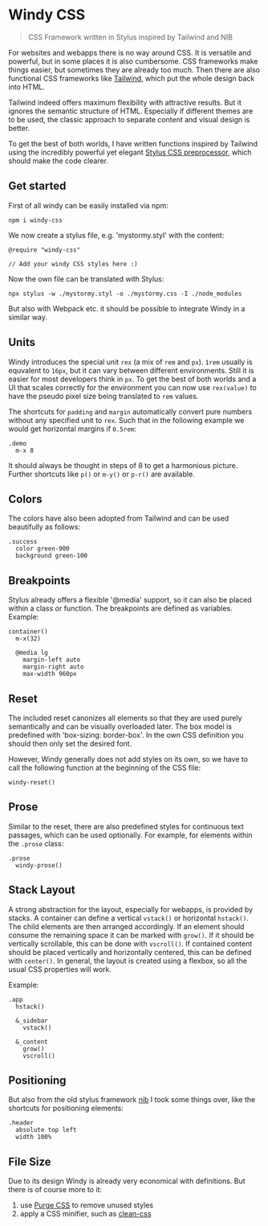 # Windy CSS

> CSS Framework written in Stylus inspired by Tailwind and NIB

For websites and webapps there is no way around CSS. It is versatile and powerful, but in some places it is also cumbersome. CSS frameworks make things easier, but sometimes they are already too much. Then there are also functional CSS frameworks like [Tailwind](https://tailwindcss.com/), which put the whole design back into HTML.

Tailwind indeed offers maximum flexibility with attractive results. But it ignores the semantic structure of HTML. Especially if different themes are to be used, the classic approach to separate content and visual design is better.

To get the best of both worlds, I have written functions inspired by Tailwind using the incredibly powerful yet elegant [Stylus CSS preprocessor](https://stylus-lang.com/), which should make the code clearer.

## Get started

First of all windy can be easily installed via npm:

```shell
npm i windy-css
```

We now create a stylus file, e.g. 'mystormy.styl' with the content:

```stylus
@require "windy-css"

// Add your windy CSS styles here :)
```

Now the own file can be translated with Stylus:

```shell
npx stylus -w ./mystormy.styl -o ./mystormy.css -I ./node_modules
```

But also with Webpack etc. it should be possible to integrate Windy in a similar way.

## Units

Windy introduces the special unit `rex` (a mix of `rem` and `px`). `1rem` usually is equvalent to `16px`, but it can vary between different environments. Still it is easier for most developers think in `px`. To get the best of both worlds and a UI that scales correctly for the environment you can now use `rex(value)` to have the pseudo pixel size being translated to `rem` values.

The shortcuts for `padding` and `margin` automatically convert pure numbers without any specified unit to `rex`. Such that in the following example we would get horizontal margins if `0.5rem`: 

```stylus
.demo
  m-x 8
```

It should always be thought in steps of 8 to get a harmonious picture. Further shortcuts like `p()` or `m-y()` or `p-r()` are available.

## Colors

The colors have also been adopted from Tailwind and can be used beautifully as follows:

```stylus
.success
  color green-900
  background green-100
```

## Breakpoints

Stylus already offers a flexible '@media' support, so it can also be placed within a class or function. The breakpoints are defined as variables. Example:

```stylus
container()
  m-x(32)

  @media lg
    margin-left auto
    margin-right auto
    max-width 960px
```

## Reset

The included reset canonizes all elements so that they are used purely semantically and can be visually overloaded later. The box model is predefined with 'box-sizing: border-box'. In the own CSS definition you should then only set the desired font. 

However, Windy generally does not add styles on its own, so we have to call the following function at the beginning of the CSS file:

```stylus
windy-reset()
```

## Prose

Similar to the reset, there are also predefined styles for continuous text passages, which can be used optionally. For example, for elements within the `.prose` class:

```stylus
.prose
  windy-prose()
```

## Stack Layout

A strong abstraction for the layout, especially for webapps, is provided by stacks. A container can define a vertical `vstack()` or horizontal `hstack()`. The child elements are then arranged accordingly. If an element should consume the remaining space it can be marked with `grow()`. If it should be vertically scrollable, this can be done with `vscroll()`.  If contained content should be placed vertically and horizontally centered, this can be defined with `center()`. In general, the layout is created using a flexbox, so all the usual CSS properties will work.

Example:

```stylus
.app
  hstack()
  
  &_sidebar
    vstack()
        
  &_content
    grow()
    vscroll()
```

## Positioning

But also from the old stylus framework [nib](https://github.com/stylus/nib) I took some things over, like the shortcuts for positioning elements:

```stylus
.header
  absolute top left
  width 100%
```

## File Size

Due to its design Windy is already very economical with definitions. But there is of course more to it: 

1. use [Purge CSS](https://purgecss.com/) to remove unused styles
2. apply a CSS minifier, such as [clean-css](https://github.com/jakubpawlowicz/clean-css)
